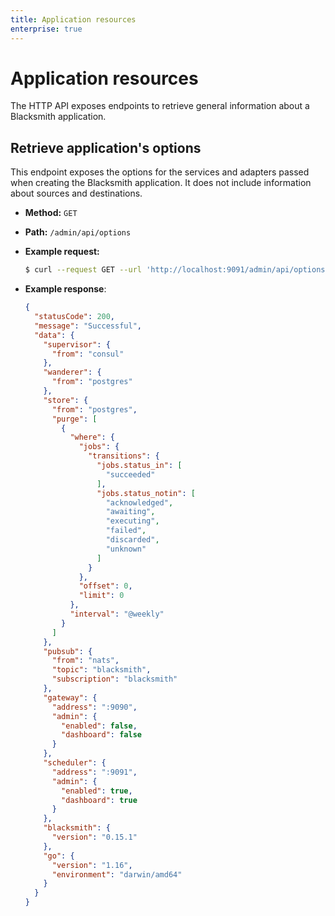 ```yaml
---
title: Application resources
enterprise: true
---
```


# Application resources

The HTTP API exposes endpoints to retrieve general information about a Blacksmith
application.

## Retrieve application's options

This endpoint exposes the options for the services and adapters passed when creating
the Blacksmith application. It does not include information about sources and
destinations.

- **Method:** `GET`
- **Path:** `/admin/api/options`

- **Example request:**
  ```bash
  $ curl --request GET --url 'http://localhost:9091/admin/api/options'

  ```

- **Example response**:
  ```json
  {
    "statusCode": 200,
    "message": "Successful",
    "data": {
      "supervisor": {
        "from": "consul"
      },
      "wanderer": {
        "from": "postgres"
      },
      "store": {
        "from": "postgres",
        "purge": [
          {
            "where": {
              "jobs": {
                "transitions": {
                  "jobs.status_in": [
                    "succeeded"
                  ],
                  "jobs.status_notin": [
                    "acknowledged",
                    "awaiting",
                    "executing",
                    "failed",
                    "discarded",
                    "unknown"
                  ]
                }
              },
              "offset": 0,
              "limit": 0
            },
            "interval": "@weekly"
          }
        ]
      },
      "pubsub": {
        "from": "nats",
        "topic": "blacksmith",
        "subscription": "blacksmith"
      },
      "gateway": {
        "address": ":9090",
        "admin": {
          "enabled": false,
          "dashboard": false
        }
      },
      "scheduler": {
        "address": ":9091",
        "admin": {
          "enabled": true,
          "dashboard": true
        }
      },
      "blacksmith": {
        "version": "0.15.1"
      },
      "go": {
        "version": "1.16",
        "environment": "darwin/amd64"
      }
    }
  }

  ```
